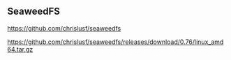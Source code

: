 ## SeaweedFS

https://github.com/chrislusf/seaweedfs

https://github.com/chrislusf/seaweedfs/releases/download/0.76/linux_amd64.tar.gz
